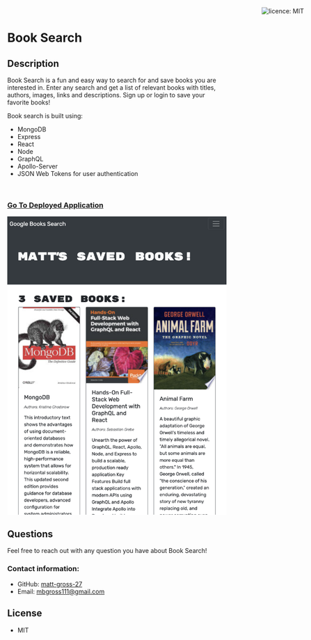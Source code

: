 # Book Search

<div style="position: absolute; top: 22px; right: 50px">

![licence: MIT](https://img.shields.io/badge/license-MIT-blue)
</div>

## Description
Book Search is a fun and easy way to search for and save books you are interested in. Enter any search and get a list of relevant books with titles, authors, images, links and descriptions. Sign up or login to save your favorite books! 

Book search is built using:
  - MongoDB
  - Express
  - React
  - Node
  - GraphQL
  - Apollo-Server
  - JSON Web Tokens for user authentication
<br>

### [Go To Deployed Application](ADD_URL)
![screen-shot](./assets/screen-shot.png)

## Questions
Feel free to reach out with any question you have about Book Search!

### Contact information:
- GitHub: [matt-gross-27](https://www.github.com/matt-gross-27)
- Email: [mbgross111@gmail.com](mailto:mbgross111@gmail.com)

## License
- MIT
